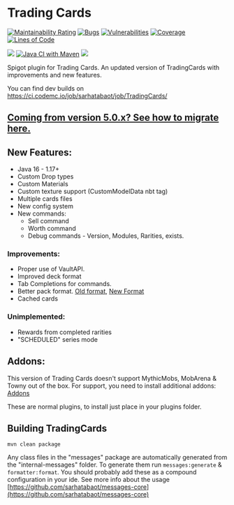 # Trading Cards 
[![Maintainability Rating](https://sonarcloud.io/api/project_badges/measure?project=TreasureIslandMC_TradingCards&metric=sqale_rating)](https://sonarcloud.io/summary/new_code?id=TreasureIslandMC_TradingCards)
[![Bugs](https://sonarcloud.io/api/project_badges/measure?project=TreasureIslandMC_TradingCards&metric=bugs)](https://sonarcloud.io/summary/new_code?id=TreasureIslandMC_TradingCards)
[![Vulnerabilities](https://sonarcloud.io/api/project_badges/measure?project=TreasureIslandMC_TradingCards&metric=vulnerabilities)](https://sonarcloud.io/summary/new_code?id=TreasureIslandMC_TradingCards)
[![Coverage](https://sonarcloud.io/api/project_badges/measure?project=TreasureIslandMC_TradingCards&metric=coverage)](https://sonarcloud.io/summary/new_code?id=TreasureIslandMC_TradingCards)
[![Lines of Code](https://sonarcloud.io/api/project_badges/measure?project=TreasureIslandMC_TradingCards&metric=ncloc)](https://sonarcloud.io/summary/new_code?id=TreasureIslandMC_TradingCards)


[![](https://jitpack.io/v/sarhatabaot/TradingCards.svg)](https://jitpack.io/#sarhatabaot/TradingCards)
[![Java CI with Maven](https://github.com/TreasureIslandMC/TradingCards/actions/workflows/maven.yml/badge.svg)](https://github.com/TreasureIslandMC/TradingCards/actions/workflows/maven.yml)
[![](https://img.shields.io/discord/881610309637398538?color=%235865F2&label=support&logo=Discord&logoColor=white&style=for-the-badge)](https://discord.gg/4v9gsBCgg8)

Spigot plugin for Trading Cards.
An updated version of TradingCards with improvements and new features.

You can find dev builds on https://ci.codemc.io/job/sarhatabaot/job/TradingCards/

## [Coming from version 5.0.x? See how to migrate here.](https://github.com/sarhatabaot/TradingCards/wiki/Installing-TradingCards#migrating)

## New Features:
* Java 16 - 1.17+
* Custom Drop types
* Custom Materials
* Custom texture support (CustomModelData nbt tag)
* Multiple cards files
* New config system
* New commands:
  * Sell command
  * Worth command
  * Debug commands - Version, Modules, Rarities, exists.
### Improvements:
* Proper use of VaultAPI.
* Improved deck format
* Tab Completions for commands.
* Better pack format. [Old format](https://github.com/sarhatabaot/TradingCards/blob/f24613e8c6238413f89085b9d5030afb7acb3afa/tradingcards-plugin/src/main/resources/settings/packs.yml), [New Format](https://github.com/sarhatabaot/TradingCards/blob/master/tradingcards-plugin/src/main/resources/data/packs.yml)
* Cached cards

### Unimplemented:
* Rewards from completed rarities
* "SCHEDULED" series mode

## Addons:
This version of Trading Cards doesn't support MythicMobs, MobArena & Towny out of the box. 
For support, you need to install additional addons:
[Addons](https://github.com/sarhatabaot/TradingCards/wiki/Tradingcards-Addons)

These are normal plugins, to install just place in your plugins folder.

## Building TradingCards
```
mvn clean package
```

Any class files in the "messages" package are automatically generated from the "internal-messages" folder.
To generate them run `messages:generate` & `formatter:format`.
You should probably add these as a compound configuration in your ide.
See more info about the usage [https://github.com/sarhatabaot/messages-core](https://github.com/sarhatabaot/messages-core)

